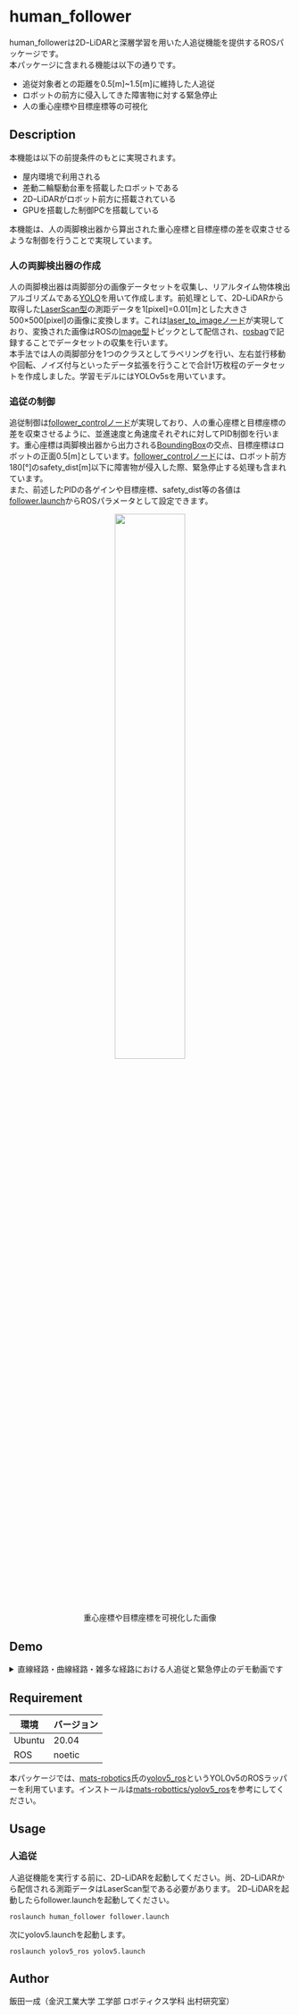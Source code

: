 # human_follower
human_followerは2DｰLiDARと深層学習を用いた人追従機能を提供するROSパッケージです。
<br>本パッケージに含まれる機能は以下の通りです。

- 追従対象者との距離を0.5[m]~1.5[m]に維持した人追従
- ロボットの前方に侵入してきた障害物に対する緊急停止
- 人の重心座標や目標座標等の可視化

## Description
本機能は以下の前提条件のもとに実現されます。

- 屋内環境で利用される
- 差動二輪駆動台車を搭載したロボットである
- 2DｰLiDARがロボット前方に搭載されている
- GPUを搭載した制御PCを搭載している

本機能は、人の両脚検出器から算出された重心座標と目標座標の差を収束させるような制御を行うことで実現しています。

### 人の両脚検出器の作成
人の両脚検出器は両脚部分の画像データセットを収集し、リアルタイム物体検出アルゴリズムである[YOLO](https://arxiv.org/pdf/1506.02640.pdf)を用いて作成します。前処理として、2DｰLiDARから取得した[LaserScan型](http://docs.ros.org/en/noetic/api/sensor_msgs/html/msg/LaserScan.html)の測距データを1[pixel]=0.01[m]とした大きさ500×500[pixel]の画像に変換します。これは[laser_to_imageノード](scripts/laser_to_image.py)が実現しており、変換された画像はROSの[Image型](http://docs.ros.org/en/noetic/api/sensor_msgs/html/msg/Image.html)トピックとして配信され、[rosbag](http://wiki.ros.org/ja/rosbag)で記録することでデータセットの収集を行います。
<br>本手法では人の両脚部分を1つのクラスとしてラベリングを行い、左右並行移動や回転、ノイズ付与といったデータ拡張を行うことで合計1万枚程のデータセットを作成しました。学習モデルにはYOLOv5sを用いています。

### 追従の制御
追従制御は[follower_controlノード](scripts/follower_control.py)が実現しており、人の重心座標と目標座標の差を収束させるように、並進速度と角速度それぞれに対してPID制御を行います。重心座標は両脚検出器から出力される[BoundingBox](https://github.com/mats-robotics/detection_msgs/tree/main/msg)の交点、目標座標はロボットの正面0.5[m]としています。[follower_controlノード](scripts/follower_control.py)には、ロボット前方180[°]のsafety_dist[m]以下に障害物が侵入した際、緊急停止する処理も含まれています。
<br>また、前述したPIDの各ゲインや目標座標、safety_dist等の各値は[follower.launch](launch/follower.launch)からROSパラメータとして設定できます。

<p align="center">
  <img src="https://user-images.githubusercontent.com/45844173/220180336-7dfbf791-a63d-453f-b686-8caf2908135a.png" width="50%">
</p>
<p align="center">
  重心座標や目標座標を可視化した画像
</p>

## Demo
<details>
<summary>直線経路・曲線経路・雑多な経路における人追従と緊急停止のデモ動画です</summary>

https://user-images.githubusercontent.com/45844173/220177958-479912c3-afe2-4eed-853c-c494167492e4.mp4
</details>


## Requirement

| 環境 | バージョン |
| --- | --- |
| Ubuntu | 20.04 |
| ROS | noetic |

本パッケージでは、[mats-robotics](https://github.com/mats-robotics)氏の[yolov5_ros](https://github.com/mats-robotics/yolov5_ros)というYOLOv5のROSラッパーを利用ています。インストールは[mats-robottics/yolov5_ros](https://github.com/mats-robotics/yolov5_ros/blob/main/launch/yolov5.launch)を参考にしてください。


## Usage

### 人追従
人追従機能を実行する前に、2DｰLiDARを起動してください。尚、2DｰLiDARから配信される測距データはLaserScan型である必要があります。
2DｰLiDARを起動したらfollower.launchを起動してください。

~~~
roslaunch human_follower follower.launch
~~~

次にyolov5.launchを起動します。

~~~
roslaunch yolov5_ros yolov5.launch
~~~

## Author
飯田一成（金沢工業大学 工学部 ロボティクス学科 出村研究室）
